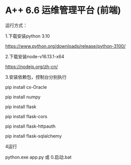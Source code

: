 # A++ 6.6 运维管理平台 (前端)

运行方式：

1.下载安装python 3.10

https://www.python.org/downloads/release/python-3100/



2.下载安装node-v16.13.1-x64

https://nodejs.org/zh-cn/



3.安装依赖包，控制台分别执行 

pip install cx-Oracle

pip install numpy

pip install flask

pip install flask-cors

pip install flask-httpauth

pip install flask-sqlalchemy



4运行

python.exe app.py
或
0.启动.bat